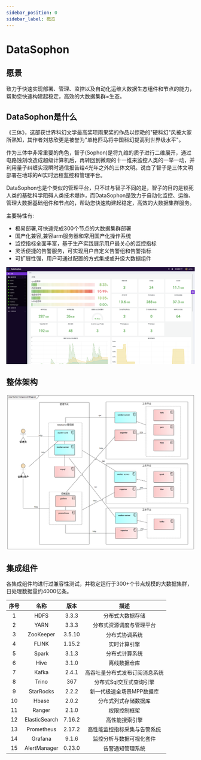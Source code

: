 ```yaml
---
sidebar_position: 0
sidebar_label: 概览
---
```

# DataSophon

## 愿景
致力于快速实现部署、管理、监控以及自动化运维大数据生态组件和节点的能力，帮助您快速构建起稳定，高效的大数据集群=生态。

## DataSophon是什么
《三体》，这部获世界科幻文学最高奖项雨果奖的作品以惊艳的"硬科幻"风被大家所熟知，其作者刘慈欣更是被誉为"单枪匹马将中国科幻提高到世界级水平"。

作为三体中非常重要的角色，智子(Sophon)是将九维的质子进行二维展开，通过电路蚀刻改造成超级计算机后，再转回到微观的十一维来监控人类的一举一动，并利用量子纠缠实现瞬时通信报告给4光年之外的三体文明。说白了智子是三体文明部署在地球的AI实时远程监控和管理平台。

DataSophon也是个类似的管理平台，只不过与智子不同的是，智子的目的是锁死人类的基础科学阻碍人类技术爆炸，而DataSophon是致力于自动化监控、运维、管理大数据基础组件和节点的，帮助您快速构建起稳定，高效的大数据集群服务。

主要特性有:

* 极易部署,可快速完成300个节点的大数据集群部署
* 国产化兼容,兼容arm服务器和常用国产化操作系统
* 监控指标全面丰富，基于生产实践展示用户最关心的监控指标
* 灵活便捷的告警服务，可实现用户自定义告警组和告警指标
* 可扩展性强，用户可通过配置的方式集成或升级大数据组件

![image-20221108214631743](./image-20221108214631743.png)

## 整体架构

![img](./archive.png)

## 集成组件

各集成组件均进行过兼容性测试，并稳定运行于300+个节点规模的大数据集群，日处理数据量约4000亿条。

| 序号 |     名称      |  版本  |              描述              |
| :--: | :-----------: | :----: | :----------------------------: |
|  1   |     HDFS      | 3.3.3  |        分布式大数据存储        |
|  2   |     YARN      | 3.3.3  |    分布式资源调度与管理平台    |
|  3   |   ZooKeeper   | 3.5.10 |         分布式协调系统         |
|  4   |     FLINK     | 1.15.2 |          实时计算引擎          |
|  5   |     Spark     | 3.1.3  |         分布式计算系统         |
|  6   |     Hive      | 3.1.0  |          离线数据仓库          |
|  7   |     Kafka     | 2.4.1  | 高吞吐量分布式发布订阅消息系统 |
|  8   |     Trino     |  367   |    分布式Sql交互式查询引擎     |
|  9   |   StarRocks   | 2.2.2  |   新一代极速全场景MPP数据库    |
|  10  |     Hbase     | 2.0.2  |      分布式列式存储数据库      |
|  11  |    Ranger     | 2.1.0  |          权限控制框架          |
|  12  | ElasticSearch | 7.16.2 |         高性能搜索引擎         |
|  13  |  Prometheus   | 2.17.2 |  高性能监控指标采集与告警系统  |
|  14  |    Grafana    | 9.1.6  |    监控分析与数据可视化套件    |
|  15  | AlertManager  | 0.23.0 |        告警通知管理系统        |

